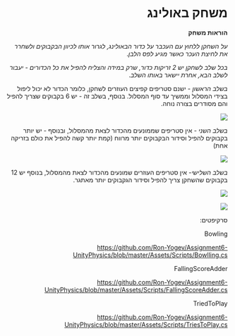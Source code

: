 <div dir='rtl' lang='he'>


# משחק באולינג

**הוראות משחק**

*על השחקן ללחוץ עם העכבר על כדור הבאולינג, לגרור אותו לכיוון הבקבוקים ולשחרר את לחיצת העכר כאשר מגיע לפס הלבן*.

*בכל שלב לשחקן יש 2 זריקות כדור, שרק במידה והצליח להפיל את כל הכדורים - יעבור לשלב הבא, אחרת יישאר באותו השלב*.


*בשלב הראשון* - ישנם סטריפים קפיצים העוזרים לשחקן, כלומר הכדור לא יכול ליפול בצידי המסלול וממשיך עד סוף המסלול.
בנוסף, בשלב זה - יש 6 בקבוקים שצריך להפיל והם מסודרים בצורה נוחה.

![](images/level1.jpeg)


*בשלב השני* - אין סטריפים שממונעים מהכדור לצאת מהמסלול, ובנוסף - יש יותר בקבוקים להפיל וסידור הבקבוקים יותר מרווח (קמת יותר קשה להפיל את כולם בזריקה אחת)

![](images/level2.jpeg)

*בשלב השלישי*- אין סטריפים העוזרים שמונעים מהכדור לצאת מהמסלול, בנוסף יש 12 בקבוקים שהשחקן צריך להפיל וסידור הגקבוקים יותר מאתגר.

![](images/level3.jpeg)

![](images/youwin.jpeg)

סרקיפטים:

Bowling 

<https://github.com/Ron-Yogev/Assignment6-UnityPhysics/blob/master/Assets/Scripts/Bowlling.cs>

FallingScoreAdder

<https://github.com/Ron-Yogev/Assignment6-UnityPhysics/blob/master/Assets/Scripts/FallingScoreAdder.cs>

TriedToPlay

<https://github.com/Ron-Yogev/Assignment6-UnityPhysics/blob/master/Assets/Scripts/TriesToPlay.cs>


















</div>
